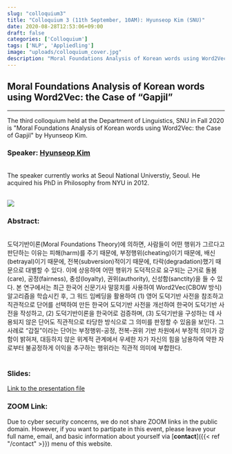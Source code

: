 ```yaml
---
slug: "colloquium3"
title: "Colloquium 3 (11th September, 10AM): Hyunseop Kim (SNU)"
date: 2020-08-28T12:53:06+09:00
draft: false
categories: ['Colloquium']
tags: ['NLP', 'Appliedling']
image: "uploads/colloquium_cover.jpg"
description: "Moral Foundations Analysis of Korean words using Word2Vec: the Case of “Gapjil” by Hyunseop Kim (in Korean)"
---
```


## Moral Foundations Analysis of Korean words using Word2Vec: the Case of “Gapjil”
***

The third colloquium held at the Department of Linguistics, SNU in Fall 2020 is "Moral Foundations Analysis of Korean words using Word2Vec: the Case of Gapjil" by Hyunseop Kim. 

### Speaker: <a class=intro-link href="http://philosophy.snu.ac.kr/board/html/menu2/sub02_1_view.html?gubun=E&idx=60">Hyunseop Kim</a>
<br/>
The speaker currently works at Seoul National Universtiy, Seoul. He acquired his PhD in Philosophy from NYU in 2012.
<br/><br/>

![ ](/profiles/Hyunseop_Kim_image.jpg#floatleft)

### Abstract: 
<br/>
도덕기반이론(Moral Foundations Theory)에 의하면, 사람들이 어떤 행위가 그르다고 판단하는 이유는 피해(harm)를 주기 때문에, 부정행위(cheating)이기 때문에, 배신(betrayal)이기 때문에, 전복(subversion)적이기 때문에, 타락(degradation)했기 때문으로 대별할 수 있다. 이에 상응하여 어떤 행위가 도덕적으로 요구되는 근거로 돌봄(care), 공정(fairness), 충성(loyalty), 권위(authority), 신성함(sanctity)을 들 수 있다. 본 연구에서는 최근 한국어 신문기사 말뭉치를 사용하여 Word2Vec(CBOW 방식) 알고리즘을 학습시킨 후, 그 워드 임베딩을 활용하여 (1) 영어 도덕기반 사전을 참조하고 직관적으로 단어를 선택하여 만든 한국어 도덕기반 사전을 개선하여 한국어 도덕기반 사전을 작성하고, (2) 도덕기반이론을 한국어로 검증하며, (3) 도덕기반을 구성하는 데 사용되지 않은 단어도 직관적으로 타당한 방식으로 그 의미를 판정할 수 있음을 보인다. 그 사례로 “갑질”이라는 단어는 부정행위-공정, 전복-권위 기반 차원에서 부정적 의미가 강함이 밝혀져, 대등하지 않은 위계적 관계에서 우세한 자가 자신의 힘을 남용하여 약한 자로부터 불공정하게 이익을 추구하는 행위라는 직관적 의미에 부합한다.
<br/><br/>

### Slides:
[Link to the presentation file](/materials/colloquium3_material.pdf)

### ZOOM Link:
Due to cyber security concerns, we do not share ZOOM links in the public domain. However, if you want to partipate in this event, please leave your full name, email, and basic information about yourself via [**contact**]({{< ref "/contact" >}}) menu of this website.